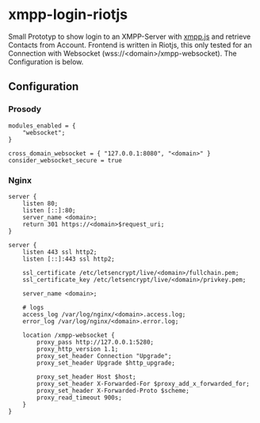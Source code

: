# xmpp-login-riotjs

Small Prototyp to show login to an XMPP-Server with [xmpp.js](https://github.com/xmppjs/xmpp.js) and retrieve Contacts from Account. Frontend is written in Riotjs, this
only tested for an Connection with Websocket (wss://\<domain\>/xmpp-websocket). The Configuration is below.

## Configuration

### Prosody

```
modules_enabled = {
    "websocket";
}

cross_domain_websocket = { "127.0.0.1:8080", "<domain>" }
consider_websocket_secure = true
```

### Nginx

```
server {
    listen 80;
    listen [::]:80;
    server_name <domain>;
    return 301 https://<domain>$request_uri;
}

server {
    listen 443 ssl http2;
    listen [::]:443 ssl http2;

    ssl_certificate /etc/letsencrypt/live/<domain>/fullchain.pem;
    ssl_certificate_key /etc/letsencrypt/live/<domain>/privkey.pem;

    server_name <domain>;

    # logs
    access_log /var/log/nginx/<domain>.access.log;
    error_log /var/log/nginx/<domain>.error.log;

    location /xmpp-websocket {
        proxy_pass http://127.0.0.1:5280;
        proxy_http_version 1.1;
        proxy_set_header Connection "Upgrade";
        proxy_set_header Upgrade $http_upgrade;

        proxy_set_header Host $host;
        proxy_set_header X-Forwarded-For $proxy_add_x_forwarded_for;
        proxy_set_header X-Forwarded-Proto $scheme;
        proxy_read_timeout 900s;
    }
}
```

